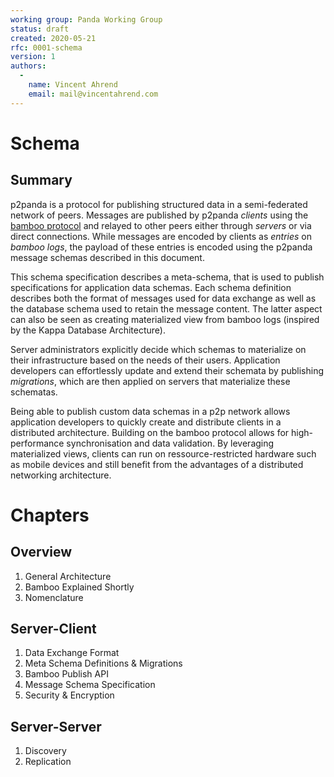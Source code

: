 ```yaml
---
working group: Panda Working Group
status: draft
created: 2020-05-21
rfc: 0001-schema
version: 1
authors:
  -
    name: Vincent Ahrend
    email: mail@vincentahrend.com
---
```


# Schema

## Summary

p2panda is a protocol for publishing structured data in a semi-federated network of peers. Messages are published by p2panda *clients* using the [bamboo protocol](https://github.com/AljoschaMeyer/bamboo) and relayed to other peers either through *servers* or via direct connections. While messages are encoded by clients as *entries* on *bamboo logs*, the payload of these entries is encoded using the p2panda message schemas described in this document.

This schema specification describes a meta-schema, that is used to publish specifications for application data schemas. Each schema definition describes both the format of messages used for data exchange as well as the database schema used to retain the message content. The latter aspect can also be seen as creating materialized view from bamboo logs (inspired by the Kappa Database Architecture).

Server administrators explicitly decide which schemas to materialize on their infrastructure based on the needs of their users. Application developers can effortlessly update and extend their schemata by publishing *migrations*, which are then applied on servers that materialize these schematas.

Being able to publish custom data schemas in a p2p network allows application developers to quickly create and distribute clients in a distributed architecture. Building on the bamboo protocol allows for high-performance synchronisation and data validation. By leveraging materialized views, clients can run on ressource-restricted hardware such as mobile devices and still benefit from the advantages of a distributed networking architecture.

# Chapters

## Overview
1. General Architecture
2. Bamboo Explained Shortly
3. Nomenclature

## Server-Client
1. Data Exchange Format
2. Meta Schema Definitions & Migrations
3. Bamboo Publish API
4. Message Schema Specification
5. Security & Encryption

## Server-Server
1. Discovery
2. Replication
